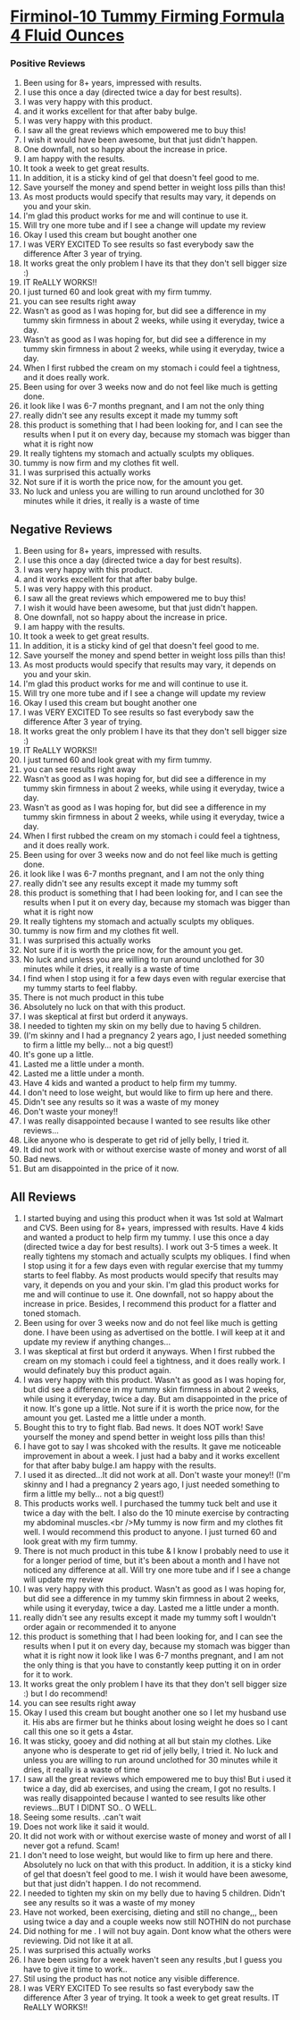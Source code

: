 # [Firminol-10 Tummy Firming Formula 4 Fluid Ounces](https://products.checkmycream.com/products/firminol-10-tummy-firming-formula-4-fluid-ounces.html)

### Positive Reviews

<ol>
      <li>Been using for 8+ years, impressed with results.</li>
      <li>I use this once a day (directed twice a day for best results).</li>
      <li>I was very happy with this product.  </li>
      <li>and it works excellent for that after baby bulge.</li>
      <li>I was very happy with this product.  </li>
      <li>I saw all the great reviews which empowered me to buy this!</li>
      <li>I wish it would have been awesome, but that just didn&#x27;t happen.  </li>
      <li>One downfall, not so happy about the increase in price.</li>
      <li>I am happy with the results.</li>
      <li>It took a week to get great results.</li>
      <li>In addition, it is a sticky kind of gel that doesn&#x27;t feel good to me.  </li>
      <li>Save yourself the money and spend better in weight loss pills than this!</li>
      <li>As most products would specify that results may vary, it depends on you and your skin.</li>
      <li>I&#x27;m glad this product works for me and will continue to use it.</li>
      <li>Will try one more tube and if I see a change will update my review</li>
      <li>Okay I used this cream but bought another one</li>
      <li>I was VERY EXCITED To see results so fast everybody saw the difference After 3 year of trying.</li>
      <li>It works great the only problem I have its that they don&#x27;t sell bigger size :)</li>
      <li>IT ReALLY WORKS!!</li>
      <li>I just turned 60 and look great with my firm tummy.</li>
      <li>you can see results right away</li>
      <li>Wasn&#x27;t as good as I was hoping for, but did see a difference in my tummy skin firmness in about 2 weeks, while using it everyday, twice a day.  </li>
      <li>Wasn&#x27;t as good as I was hoping for, but did see a difference in my tummy skin firmness in about 2 weeks, while using it everyday, twice a day.</li>
      <li>When I first rubbed the cream on my stomach i could feel a tightness, and it does really work.</li>
      <li>Been using for over 3 weeks now and do not feel like much is getting done.</li>
      <li>it look like I was 6-7 months pregnant, and I am not the only thing</li>
      <li>really didn&#x27;t see any results except it made my tummy soft</li>
      <li>this product is something that I had been looking for, and I can see the results when I put it on every day, because my stomach was bigger than what it is right now</li>
      <li>It really tightens my stomach and actually sculpts my obliques.</li>
      <li>tummy is now firm and my clothes fit well.</li>
      <li>I was surprised this actually works</li>
      <li>Not sure if it is worth the price now, for the amount you get.  </li>
      <li>No luck and unless you are willing to run around unclothed for 30 minutes while it dries, it really is a waste of time</li>
</ol>


<h2>Negative Reviews</h2>
<ol>
<li> Been using for 8+ years, impressed with results.</li>
<li> I use this once a day (directed twice a day for best results).</li>
<li> I was very happy with this product.  </li>
<li> and it works excellent for that after baby bulge.</li>
<li> I was very happy with this product.  </li>
<li> I saw all the great reviews which empowered me to buy this!</li>
<li> I wish it would have been awesome, but that just didn&#x27;t happen.  </li>
<li> One downfall, not so happy about the increase in price.</li>
<li> I am happy with the results.</li>
<li> It took a week to get great results.</li>
<li> In addition, it is a sticky kind of gel that doesn&#x27;t feel good to me.  </li>
<li> Save yourself the money and spend better in weight loss pills than this!</li>
<li> As most products would specify that results may vary, it depends on you and your skin.</li>
<li> I&#x27;m glad this product works for me and will continue to use it.</li>
<li> Will try one more tube and if I see a change will update my review</li>
<li> Okay I used this cream but bought another one</li>
<li> I was VERY EXCITED To see results so fast everybody saw the difference After 3 year of trying.</li>
<li> It works great the only problem I have its that they don&#x27;t sell bigger size :)</li>
<li> IT ReALLY WORKS!!</li>
<li> I just turned 60 and look great with my firm tummy.</li>
<li> you can see results right away</li>
<li> Wasn&#x27;t as good as I was hoping for, but did see a difference in my tummy skin firmness in about 2 weeks, while using it everyday, twice a day.  </li>
<li> Wasn&#x27;t as good as I was hoping for, but did see a difference in my tummy skin firmness in about 2 weeks, while using it everyday, twice a day.</li>
<li> When I first rubbed the cream on my stomach i could feel a tightness, and it does really work.</li>
<li> Been using for over 3 weeks now and do not feel like much is getting done.</li>
<li> it look like I was 6-7 months pregnant, and I am not the only thing</li>
<li> really didn&#x27;t see any results except it made my tummy soft</li>
<li> this product is something that I had been looking for, and I can see the results when I put it on every day, because my stomach was bigger than what it is right now</li>
<li> It really tightens my stomach and actually sculpts my obliques.</li>
<li> tummy is now firm and my clothes fit well.</li>
<li> I was surprised this actually works</li>
<li> Not sure if it is worth the price now, for the amount you get.  </li>
<li> No luck and unless you are willing to run around unclothed for 30 minutes while it dries, it really is a waste of time</li>
<li> I find when I stop using it for a few days even with regular exercise that my tummy starts to feel flabby.</li>
<li> There is not much product in this tube</li>
<li> Absolutely no luck on that with this product.  </li>
<li> I was skeptical at first but orderd it anyways.</li>
<li> I needed to tighten my skin on my belly due to having 5 children.</li>
<li> (I&#x27;m skinny and I had a pregnancy 2 years ago, I just needed something to firm a little my belly... not a big quest!)</li>
<li> It&#x27;s gone up a little.</li>
<li> Lasted me a little under a month.</li>
<li> Lasted me a little under a month.</li>
<li> Have 4 kids and wanted a product to help firm my tummy.</li>
<li> I don&#x27;t need to lose weight, but would like to firm up here and there.  </li>
<li> Didn&#x27;t see any results so it was a waste of my money</li>
<li> Don&#x27;t waste your money!!</li>
<li> I was really disappointed because I wanted to see results like other reviews...</li>
<li> Like anyone who is desperate to get rid of jelly belly, I tried it.</li>
<li> It did not work with or without exercise waste of money and worst of all</li>
<li> Bad news.</li>
<li> But am disappointed in the price of it now.  </li>
</ol>

<h2>All Reviews</h2>

<ol>
    <li> I started buying and using this product when it was 1st sold at Walmart and CVS. Been using for 8+ years, impressed with results. Have 4 kids and wanted a product to help firm my tummy. I use this once a day (directed twice a day for best results). I work out 3-5 times a week. It really tightens my stomach and actually sculpts my obliques. I find when I stop using it for a few days even with regular exercise that my tummy starts to feel flabby. As most products would specify that results may vary, it depends on you and your skin. I&#x27;m glad this product works for me and will continue to use it. One downfall, not so happy about the increase in price. Besides, I recommend this product for a flatter and toned stomach.</li>
    <li> Been using for over 3 weeks now and do not feel like much is getting done. I have been using as advertised on the bottle. I will keep at it and update my review if anything changes...</li>
    <li> I was skeptical at first but orderd it anyways. When I first rubbed the cream on my stomach i could feel a tightness, and it does really work. I would definately buy this product again.</li>
    <li> I was very happy with this product.  Wasn&#x27;t as good as I was hoping for, but did see a difference in my tummy skin firmness in about 2 weeks, while using it everyday, twice a day.  But am disappointed in the price of it now.  It&#x27;s gone up a little. Not sure if it is worth the price now, for the amount you get.  Lasted me a little under a month.</li>
    <li> Bought this to try to fight flab. Bad news. It does NOT work! Save yourself the money and spend better in weight loss pills than this!</li>
    <li> I have got to say I was shcoked with the results. It gave me noticeable improvement in about a week. I just had a baby and it works excellent for that after baby bulge.I am happy with the results.</li>
    <li> I used it as directed...It did not work at all. Don&#x27;t waste your money!! (I&#x27;m skinny and I had a pregnancy 2 years ago, I just needed something to firm a little my belly... not a big quest!)</li>
    <li> This products works well. I purchased the tummy tuck belt and use it twice a day with the belt. I also do the 10 minute exercise by contracting my abdominal muscles.&lt;br /&gt;My tummy is now firm and my clothes fit well. I would recommend this product to anyone. I just turned 60 and look great with my firm tummy.</li>
    <li> There is not much product in this tube &amp; I know I probably need to use it for a longer period of time, but it&#x27;s been about a month and I have not noticed any difference at all.  Will try one more tube and if I see a change will update my review</li>
    <li> I was very happy with this product.  Wasn&#x27;t as good as I was hoping for, but did see a difference in my tummy skin firmness in about 2 weeks, while using it everyday, twice a day. Lasted me a little under a month.</li>
    <li> really didn&#x27;t see any results except it made my tummy soft I wouldn&#x27;t order again or recommended it to anyone</li>
    <li> this product is something that I had been looking for, and I can see the results when I put it on every day, because my stomach was bigger than what it is right now it look like I was 6-7 months pregnant, and I am not the only thing is that you have to constantly keep putting it on in order for it to work.</li>
    <li> It works great the only problem I have its that they don&#x27;t sell bigger size :) but I do recommend!</li>
    <li> you can see results right away</li>
    <li> Okay I used this cream but bought another one so I let my husband use it. His abs are firmer but he thinks about losing weight he does so I cant call this one so it gets a 4star.</li>
    <li> It was sticky, gooey and did nothing at all but stain my clothes. Like anyone who is desperate to get rid of jelly belly, I tried it. No luck and unless you are willing to run around unclothed for 30 minutes while it dries, it really is a waste of time</li>
    <li> I saw all the great reviews which empowered me to buy this! But i used it twice a day, did ab exercises, and using the cream, I got no results. I was really disappointed because I wanted to see results like other reviews...BUT I DIDNT SO.. O WELL.</li>
    <li> Seeing some results. .can&#x27;t wait</li>
    <li> Does not work like it said it would.</li>
    <li> It did not work with or without exercise waste of money and worst of all I never got a refund. Scam!</li>
    <li> I don&#x27;t need to lose weight, but would like to firm up here and there.  Absolutely no luck on that with this product.  In addition, it is a sticky kind of gel that doesn&#x27;t feel good to me.  I wish it would have been awesome, but that just didn&#x27;t happen.  I do not recommend.</li>
    <li> I needed to tighten my skin on my belly due to having 5 children. Didn&#x27;t see any results so it was a waste of my money</li>
    <li> Have not worked, been exercising, dieting and still no change,,, been using twice a day and a couple weeks now still NOTHIN do not purchase</li>
    <li> Did nothing for me . I will not buy again. Dont know what the others were reviewing. Did not like it at all.</li>
    <li> I was surprised this actually works</li>
    <li> I have been using for a week haven&#x27;t seen any results ,but I guess you have to give it time to work..</li>
    <li> Stil using the product has not notice any visible difference.</li>
    <li> I was VERY EXCITED To see results so fast everybody saw the difference After 3 year of trying. It took a week to get great results. IT ReALLY WORKS!!</li>
</ol>




